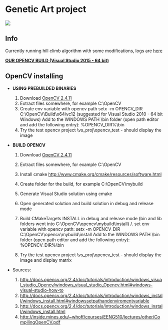 # Genetic Art project
![](https://bitbucket.org/honeyext/MPOV_projekt/raw/master/art/example5.png)

## Info
Currently running hill climb algorithm with some modifications, 
logs are [here](https://www.dropbox.com/sh/nm8l5a28uwugsck/AAAP_7tMrSX_VQ9WJUZ_8ZsUa?dl=0)

[**OUR OPENCV BUILD (Visual Studio 2015 - 64 bit)**]( https://www.dropbox.com/sh/g2ldbzlngww10jd/AABAwlcqHEtOkLhhlQhJQ39Ka?dl=0)

## OpenCV installing

+ **USING PREBUILDED BINARIES** 
    1. Download [OpenCV 2.4.11](https://sourceforge.net/projects/opencvlibrary/files/opencv-win/2.4.11/opencv-2.4.11.exe/download)
    2. Extract files somewhere, for example C:\OpenCV
    2. Create env variable with opencv path
setx -m OPENCV_DIR C:\OpenCV\Build\x64\vc12     (suggested for Visual Studio 2010 - 64 bit Windows)
Add to the WINDOWS PATH \bin folder (open path editor and add the following entry):
%OPENCV_DIR%\bin
    3. Try the test opencv project \vs_proj\opencv_test - should display the image
+ **BUILD OPENCV**
 
    1. Download [OpenCV 2.4.11](https://sourceforge.net/projects/opencvlibrary/files/opencv-win/2.4.11/opencv-2.4.11.exe/download)
    2. Extract files somewhere, for example C:\OpenCV
    3. Install cmake http://www.cmake.org/cmake/resources/software.html
    4. Create folder for the build, for example C:\OpenCV\mybuild
    5. Generate Visual Studio solution using cmake
    6. Open generated solution and build solution in debug and release mode
    7. Build CMakeTargets INSTALL in debug and release mode (bin and lib folders went into C:\OpenCV\opencv\mybuild\install)
    /. set env variable with opencv path:
    setx -m OPENCV_DIR C:\OpenCV\opencv\mybuild\install
    Add to the WINDOWS PATH \bin folder (open path editor and add the following entry):
    %OPENCV_DIR%\bin

    8. Try the test opencv project \vs_proj\opencv_test - should display the image and
      display matrix
    



+ Sources:
    1. http://docs.opencv.org/2.4/doc/tutorials/introduction/windows_visual_studio_Opencv/windows_visual_studio_Opencv.html#windows-visual-studio-how-to
    2. http://docs.opencv.org/2.4/doc/tutorials/introduction/windows_install/windows_install.html#windowssetpathandenviromentvariable
    3. http://docs.opencv.org/2.4/doc/tutorials/introduction/windows_install/windows_install.html
    4. http://inside.mines.edu/~whoff/courses/EENG510/lectures/other/CompilingOpenCV.pdf